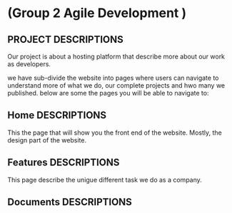 # (Group 2 Agile Development )

<!-- describe your project -->

## PROJECT DESCRIPTIONS

Our project is about a hosting platform that describe more about our work as
developers.

we have sub-divide the website into pages where users can navigate to understand
more of what we do, our complete projects and hwo many we published. below are
some the pages you will be able to navigate to:

## **Home** DESCRIPTIONS

This the page that will show you the front end of the website. Mostly, the
design part of the website.

## **Features** DESCRIPTIONS

This page describe the unigue different task we do as a company.

## **Documents** DESCRIPTIONS
